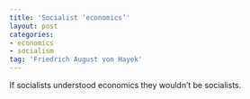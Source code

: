 ```yaml
---
title: 'Socialist ‘economics’'
layout: post
categories:
- economics
- socialism
tag: 'Friedrich August von Hayek'
---
```


If socialists understood economics they wouldn’t be socialists.